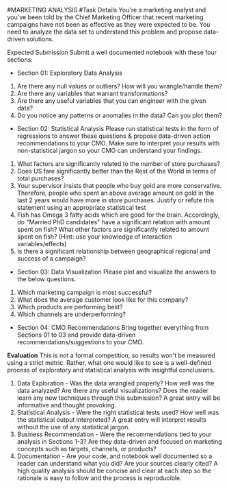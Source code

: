 #MARKETING ANALYSIS
#Task Details
You're a marketing analyst and you've been told by the Chief Marketing Officer that recent marketing campaigns have not been as effective as they were expected to be. You need to analyze the data set to understand this problem and propose data-driven solutions.

Expected Submission
Submit a well documented notebook with these four sections:

* Section 01: Exploratory Data Analysis
1. Are there any null values or outliers? How will you wrangle/handle them?
1. Are there any variables that warrant transformations?
1. Are there any useful variables that you can engineer with the given data?
1. Do you notice any patterns or anomalies in the data? Can you plot them?
* Section 02: Statistical Analysis
Please run statistical tests in the form of regressions to answer these questions & propose data-driven action recommendations to your CMO. Make sure to interpret your results with non-statistical jargon so your CMO can understand your findings.

1. What factors are significantly related to the number of store purchases?
1. Does US fare significantly better than the Rest of the World in terms of total purchases?
1. Your supervisor insists that people who buy gold are more conservative. Therefore, people who spent an above average amount on gold in the last 2 years would have more in store purchases. Justify or refute this statement using an appropriate statistical test
1. Fish has Omega 3 fatty acids which are good for the brain. Accordingly, do "Married PhD candidates" have a significant relation with amount spent on fish? What other factors are significantly related to amount spent on fish? (Hint: use your knowledge of interaction variables/effects)
1. Is there a significant relationship between geographical regional and success of a campaign?
* Section 03: Data Visualization
Please plot and visualize the answers to the below questions.

1. Which marketing campaign is most successful?
1. What does the average customer look like for this company?
1. Which products are performing best?
1. Which channels are underperforming?
* Section 04: CMO Recommendations
Bring together everything from Sections 01 to 03 and provide data-driven recommendations/suggestions to your CMO.

**Evaluation**
This is not a formal competition, so results won't be measured using a strict metric. Rather, what one would like to see is a well-defined process of exploratory and statistical analysis with insightful conclusions.

1. Data Exploration - Was the data wrangled properly? How well was the data analyzed? Are there any useful visualizations? Does the reader learn any new techniques through this submission? A great entry will be informative and thought provoking.
1. Statistical Analysis - Were the right statistical tests used? How well was the statistical output interpreted? A great entry will interpret results without the use of any statistical jargon.
1. Business Recommendation - Were the recommendations tied to your analysis in Sections 1-3? Are they data-driven and focused on marketing concepts such as targets, channels, or products?
1. Documentation - Are your code, and notebook well documented so a reader can understand what you did? Are your sources clearly cited? A high quality analysis should be concise and clear at each step so the rationale is easy to follow and the process is reproducible.
